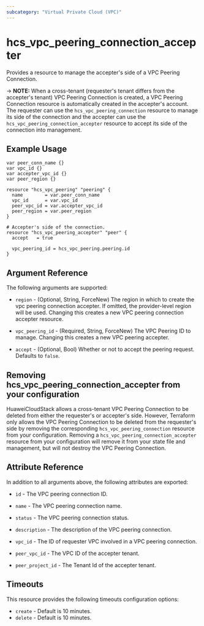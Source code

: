 ```yaml
---
subcategory: "Virtual Private Cloud (VPC)"
---
```


# hcs_vpc_peering_connection_accepter

Provides a resource to manage the accepter's side of a VPC Peering Connection.

-> **NOTE:** When a cross-tenant (requester's tenant differs from the accepter's tenant) VPC Peering Connection
  is created, a VPC Peering Connection resource is automatically created in the accepter's account.
  The requester can use the `hcs_vpc_peering_connection` resource to manage its side of the connection and
  the accepter can use the `hcs_vpc_peering_connection_accepter` resource to accept its side of the connection
  into management.

## Example Usage

```hcl
var peer_conn_name {}
var vpc_id {}
var accepter_vpc_id {}
var peer_region {}

resource "hcs_vpc_peering" "peering" {
  name        = var.peer_conn_name
  vpc_id      = var.vpc_id
  peer_vpc_id = var.accepter_vpc_id
  peer_region = var.peer_region
}

# Accepter's side of the connection.
resource "hcs_vpc_peering_accepter" "peer" {
  accept   = true

  vpc_peering_id = hcs_vpc_peering.peering.id
}
 ```

## Argument Reference

The following arguments are supported:

* `region` - (Optional, String, ForceNew) The region in which to create the vpc peering connection accepter. If omitted,
  the provider-level region will be used. Changing this creates a new VPC peering connection accepter resource.

* `vpc_peering_id` - (Required, String, ForceNew) The VPC Peering ID to manage. Changing this
  creates a new VPC peering accepter.

* `accept` - (Optional, Bool) Whether or not to accept the peering request. Defaults to `false`.

## Removing hcs_vpc_peering_connection_accepter from your configuration

HuaweiCloudStack allows a cross-tenant VPC Peering Connection to be deleted from either the requester's or accepter's side.
However, Terraform only allows the VPC Peering Connection to be deleted from the requester's side by removing the
corresponding `hcs_vpc_peering_connection` resource from your configuration.
Removing a `hcs_vpc_peering_connection_accepter` resource from your configuration will remove it from your
state file and management, but will not destroy the VPC Peering Connection.

## Attribute Reference

In addition to all arguments above, the following attributes are exported:

* `id` - The VPC peering connection ID.

* `name` - The VPC peering connection name.

* `status` - The VPC peering connection status.

* `description` - The description of the VPC peering connection.

* `vpc_id` - The ID of requester VPC involved in a VPC peering connection.

* `peer_vpc_id` - The VPC ID of the accepter tenant.

* `peer_project_id` - The Tenant Id of the accepter tenant.

## Timeouts

This resource provides the following timeouts configuration options:

* `create` - Default is 10 minutes.
* `delete` - Default is 10 minutes.
